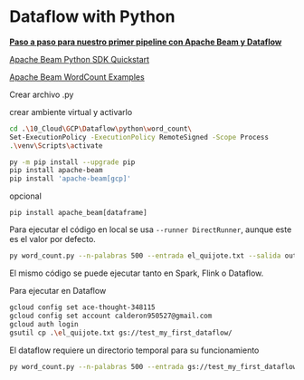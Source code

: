 # Dataflow with Python

[**Paso a paso para nuestro primer pipeline con Apache Beam y Dataflow**](https://www.youtube.com/watch?v=xSgTsKWhU0Y&ab_channel=SoftwareGuru)

[Apache Beam Python SDK Quickstart](https://beam.apache.org/get-started/quickstart-py/)

[Apache Beam WordCount Examples](https://beam.apache.org/get-started/wordcount-example/#wordcount-example)

Crear archivo .py

crear ambiente virtual y activarlo

```sh
cd .\10_Cloud\GCP\Dataflow\python\word_count\
Set-ExecutionPolicy -ExecutionPolicy RemoteSigned -Scope Process
.\venv\Scripts\activate
```

```sh
py -m pip install --upgrade pip
pip install apache-beam
pip install 'apache-beam[gcp]'
```
opcional
```
pip install apache_beam[dataframe]
```

Para ejecutar el código en local se usa `--runner DirectRunner`, aunque este es el valor por defecto.

```sh
py word_count.py --n-palabras 500 --entrada el_quijote.txt --salida output.csv
```

El mismo código se puede ejecutar tanto en Spark, Flink o Dataflow.

Para ejecutar en Dataflow

```sh
gcloud config set ace-thought-348115
gcloud config set account calderon950527@gmail.com
gcloud auth login
gsutil cp .\el_quijote.txt gs://test_my_first_dataflow/
```

El dataflow requiere un directorio temporal para su funcionamiento

```sh
py word_count.py --n-palabras 500 --entrada gs://test_my_first_dataflow/el_quijote.txt --salida gs://test_my_first_dataflow/output.csv --runner DataflowRunner --project ace-thought-348115 --region us-east1 --temp_location gs://test_my_first_dataflow/tmp/
```